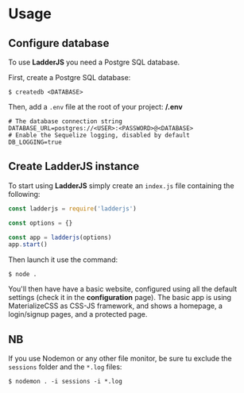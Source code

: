 # Usage

## Configure database
To use **LadderJS** you need a Postgre SQL database.

First, create a Postgre SQL database:
```console
$ createdb <DATABASE>
```

Then, add a `.env` file at the root of your project:
**/.env**
```
# The database connection string
DATABASE_URL=postgres://<USER>:<PASSWORD>@<DATABASE>
# Enable the Sequelize logging, disabled by default
DB_LOGGING=true
```

## Create LadderJS instance
To start using **LadderJS** simply create an `index.js` file containing the following:

```js
const ladderjs = require('ladderjs')

const options = {}

const app = ladderjs(options)
app.start()
```

Then launch it use the command: 

```console
$ node .
```

You'll then have have a basic website, configured using all the default settings (check it in the **configuration** page). The basic app is using MaterializeCSS as CSS-JS framework, and shows a homepage, a login/signup pages, and a protected page.

## NB
If you use Nodemon or any other file monitor, be sure tu exclude the `sessions` folder and the `*.log` files:

```console
$ nodemon . -i sessions -i *.log
```